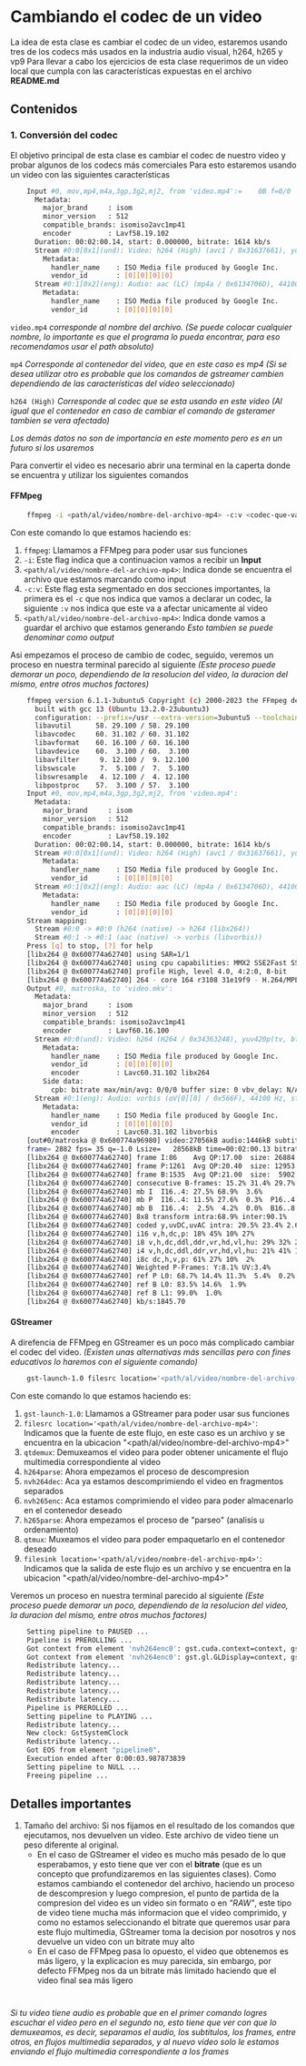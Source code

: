 # Cambiando el codec de un video

La idea de esta clase es cambiar el codec de un video, estaremos usando tres de los codecs más usados en la industria audio visual, h264, h265 y vp9
Para llevar a cabo los ejercicios de esta clase requerimos de un video local que cumpla con las características expuestas en el archivo **README.md**


## Contenidos


### 1. Conversión del codec

El objetivo principal de esta clase es cambiar el codec de nuestro video y probar algunos de los codecs más comerciales
Para esto estaremos usando un video con las siguientes características

``` bash
    Input #0, mov,mp4,m4a,3gp,3g2,mj2, from 'video.mp4':=    0B f=0/0   
      Metadata:
        major_brand     : isom
        minor_version   : 512
        compatible_brands: isomiso2avc1mp41
        encoder         : Lavf58.19.102
      Duration: 00:02:00.14, start: 0.000000, bitrate: 1614 kb/s
      Stream #0:0[0x1](und): Video: h264 (High) (avc1 / 0x31637661), yuv420p(tv, bt709, progressive), 1920x800 [SAR 1:1 DAR 12:5], 1480 kb/s, 24 fps, 24 tbr, 12288 tbn (default)
        Metadata:
          handler_name    : ISO Media file produced by Google Inc.
          vendor_id       : [0][0][0][0]
      Stream #0:1[0x2](eng): Audio: aac (LC) (mp4a / 0x6134706D), 44100 Hz, stereo, fltp, 127 kb/s (default)
        Metadata:
          handler_name    : ISO Media file produced by Google Inc.
          vendor_id       : [0][0][0][0]
```

`video.mp4` *corresponde al nombre del archivo. (Se puede colocar cualquier nombre, lo importante es que el programa lo pueda encontrar, para eso recomendamos usar el path absoluto)*

`mp4` *Corresponde al contenedor del video, que en este caso es mp4 (Si se desea utilizar otro es probable que los comandos de gstreamer cambien dependiendo de las características del video seleccionado)*

`h264 (High)` *Corresponde al codec que se esta usando en este video (Al igual que el contenedor en caso de cambiar el comando de gsteramer tambien se vera afectado)*

*Los demás datos no son de importancia en este momento pero es en un futuro si los usaremos*

Para convertir el video es necesario abrir una terminal en la caperta donde se encuentra y utilizar los siguientes comandos

#### FFMpeg

``` bash
    ffmpeg -i <path/al/video/nombre-del-archivo-mp4> -c:v <codec-que-vamos-a-usar> <path/al/video/nombre-del-archivo-mp4>
```

Con este comando lo que estamos haciendo es:

1. `ffmpeg`: Llamamos a FFMpeg para poder usar sus funciones
2. `-i`: Este flag indica que a continuacion vamos a recibir un **Input**
3. `<path/al/video/nombre-del-archivo-mp4>`: Indica donde se encuentra el archivo que estamos marcando como input
4. `-c:v`: Este flag esta segmentado en dos secciones importantes, la primera es el `-c` que nos indica que vamos a declarar un codec, la siguiente `:v` nos indica que este va a afectar unicamente al video
5. `<path/al/video/nombre-del-archivo-mp4>`: Indica donde vamos a guardar el archivo que estamos generando *Esto tambien se puede denominar como output*

Asi empezamos el proceso de cambio de codec, seguido, veremos un proceso en nuestra terminal parecido al siguiente *(Este proceso puede demorar un poco, dependiendo de la resolucion del video, la duracion del mismo, entre otros muchos factores)*

```bash
    ffmpeg version 6.1.1-3ubuntu5 Copyright (c) 2000-2023 the FFmpeg developers
      built with gcc 13 (Ubuntu 13.2.0-23ubuntu3)
      configuration: --prefix=/usr --extra-version=3ubuntu5 --toolchain=hardened --libdir=/usr/lib/x86_64-linux-gnu --incdir=/usr/include/x86_64-linux-gnu --arch=amd64 --enable-gpl --disable-stripping --disable-omx --enable-gnutls --enable-libaom --enable-libass --enable-libbs2b --enable-libcaca --enable-libcdio --enable-libcodec2 --enable-libdav1d --enable-libflite --enable-libfontconfig --enable-libfreetype --enable-libfribidi --enable-libglslang --enable-libgme --enable-libgsm --enable-libharfbuzz --enable-libmp3lame --enable-libmysofa --enable-libopenjpeg --enable-libopenmpt --enable-libopus --enable-librubberband --enable-libshine --enable-libsnappy --enable-libsoxr --enable-libspeex --enable-libtheora --enable-libtwolame --enable-libvidstab --enable-libvorbis --enable-libvpx --enable-libwebp --enable-libx265 --enable-libxml2 --enable-libxvid --enable-libzimg --enable-openal --enable-opencl --enable-opengl --disable-sndio --enable-libvpl --disable-libmfx --enable-libdc1394 --enable-libdrm --enable-libiec61883 --enable-chromaprint --enable-frei0r --enable-ladspa --enable-libbluray --enable-libjack --enable-libpulse --enable-librabbitmq --enable-librist --enable-libsrt --enable-libssh --enable-libsvtav1 --enable-libx264 --enable-libzmq --enable-libzvbi --enable-lv2 --enable-sdl2 --enable-libplacebo --enable-librav1e --enable-pocketsphinx --enable-librsvg --enable-libjxl --enable-shared
      libavutil      58. 29.100 / 58. 29.100
      libavcodec     60. 31.102 / 60. 31.102
      libavformat    60. 16.100 / 60. 16.100
      libavdevice    60.  3.100 / 60.  3.100
      libavfilter     9. 12.100 /  9. 12.100
      libswscale      7.  5.100 /  7.  5.100
      libswresample   4. 12.100 /  4. 12.100
      libpostproc    57.  3.100 / 57.  3.100
    Input #0, mov,mp4,m4a,3gp,3g2,mj2, from 'video.mp4':
      Metadata:
        major_brand     : isom
        minor_version   : 512
        compatible_brands: isomiso2avc1mp41
        encoder         : Lavf58.19.102
      Duration: 00:02:00.14, start: 0.000000, bitrate: 1614 kb/s
      Stream #0:0[0x1](und): Video: h264 (High) (avc1 / 0x31637661), yuv420p(tv, bt709, progressive), 1920x800 [SAR 1:1 DAR 12:5], 1480 kb/s, 24 fps, 24 tbr, 12288 tbn (default)
        Metadata:
          handler_name    : ISO Media file produced by Google Inc.
          vendor_id       : [0][0][0][0]
      Stream #0:1[0x2](eng): Audio: aac (LC) (mp4a / 0x6134706D), 44100 Hz, stereo, fltp, 127 kb/s (default)
        Metadata:
          handler_name    : ISO Media file produced by Google Inc.
          vendor_id       : [0][0][0][0]
    Stream mapping:
      Stream #0:0 -> #0:0 (h264 (native) -> h264 (libx264))
      Stream #0:1 -> #0:1 (aac (native) -> vorbis (libvorbis))
    Press [q] to stop, [?] for help
    [libx264 @ 0x600774a62740] using SAR=1/1
    [libx264 @ 0x600774a62740] using cpu capabilities: MMX2 SSE2Fast SSSE3 SSE4.2 AVX FMA3 BMI2 AVX2
    [libx264 @ 0x600774a62740] profile High, level 4.0, 4:2:0, 8-bit
    [libx264 @ 0x600774a62740] 264 - core 164 r3108 31e19f9 - H.264/MPEG-4 AVC codec - Copyleft 2003-2023 - http://www.videolan.org/x264.html - options: cabac=1 ref=3 deblock=1:0:0 analyse=0x3:0x113 me=hex subme=7 psy=1 psy_rd=1.00:0.00 mixed_ref=1 me_range=16 chroma_me=1 trellis=1 8x8dct=1 cqm=0 deadzone=21,11 fast_pskip=1 chroma_qp_offset=-2 threads=12 lookahead_threads=2 sliced_threads=0 nr=0 decimate=1 interlaced=0 bluray_compat=0 constrained_intra=0 bframes=3 b_pyramid=2 b_adapt=1 b_bias=0 direct=1 weightb=1 open_gop=0 weightp=2 keyint=250 keyint_min=24 scenecut=40 intra_refresh=0 rc_lookahead=40 rc=crf mbtree=1 crf=23.0 qcomp=0.60 qpmin=0 qpmax=69 qpstep=4 ip_ratio=1.40 aq=1:1.00
    Output #0, matroska, to 'video.mkv':
      Metadata:
        major_brand     : isom
        minor_version   : 512
        compatible_brands: isomiso2avc1mp41
        encoder         : Lavf60.16.100
      Stream #0:0(und): Video: h264 (H264 / 0x34363248), yuv420p(tv, bt709, progressive), 1920x800 [SAR 1:1 DAR 12:5], q=2-31, 24 fps, 1k tbn (default)
        Metadata:
          handler_name    : ISO Media file produced by Google Inc.
          vendor_id       : [0][0][0][0]
          encoder         : Lavc60.31.102 libx264
        Side data:
          cpb: bitrate max/min/avg: 0/0/0 buffer size: 0 vbv_delay: N/A
      Stream #0:1(eng): Audio: vorbis (oV[0][0] / 0x566F), 44100 Hz, stereo, fltp (default)
        Metadata:
          handler_name    : ISO Media file produced by Google Inc.
          vendor_id       : [0][0][0][0]
          encoder         : Lavc60.31.102 libvorbis
    [out#0/matroska @ 0x600774a96980] video:27056kB audio:1446kB subtitle:0kB other streams:0kB global headers:4kB muxing overhead: 0.231403%
    frame= 2882 fps= 35 q=-1.0 Lsize=   28568kB time=00:02:00.13 bitrate=1948.0kbits/s speed=1.47x    
    [libx264 @ 0x600774a62740] frame I:86    Avg QP:17.00  size: 26884
    [libx264 @ 0x600774a62740] frame P:1261  Avg QP:20.40  size: 12953
    [libx264 @ 0x600774a62740] frame B:1535  Avg QP:21.00  size:  5902
    [libx264 @ 0x600774a62740] consecutive B-frames: 15.2% 31.4% 29.7% 23.7%
    [libx264 @ 0x600774a62740] mb I  I16..4: 27.5% 68.9%  3.6%
    [libx264 @ 0x600774a62740] mb P  I16..4: 11.5% 27.6%  0.3%  P16..4: 24.1%  5.1%  1.1%  0.0%  0.0%    skip:30.3%
    [libx264 @ 0x600774a62740] mb B  I16..4:  2.5%  4.2%  0.0%  B16..8: 29.7%  3.0%  0.2%  direct: 1.4%  skip:59.0%  L0:44.9% L1:51.9% BI: 3.1%
    [libx264 @ 0x600774a62740] 8x8 transform intra:68.9% inter:90.1%
    [libx264 @ 0x600774a62740] coded y,uvDC,uvAC intra: 20.5% 23.4% 2.6% inter: 5.6% 6.3% 0.2%
    [libx264 @ 0x600774a62740] i16 v,h,dc,p: 18% 45% 10% 27%
    [libx264 @ 0x600774a62740] i8 v,h,dc,ddl,ddr,vr,hd,vl,hu: 29% 32% 26%  2%  2%  2%  4%  1%  3%
    [libx264 @ 0x600774a62740] i4 v,h,dc,ddl,ddr,vr,hd,vl,hu: 21% 41% 13%  3%  5%  4%  6%  3%  4%
    [libx264 @ 0x600774a62740] i8c dc,h,v,p: 61% 27% 10%  2%
    [libx264 @ 0x600774a62740] Weighted P-Frames: Y:8.1% UV:3.4%
    [libx264 @ 0x600774a62740] ref P L0: 68.7% 14.4% 11.3%  5.4%  0.2%
    [libx264 @ 0x600774a62740] ref B L0: 83.5% 14.6%  1.9%
    [libx264 @ 0x600774a62740] ref B L1: 99.0%  1.0%
    [libx264 @ 0x600774a62740] kb/s:1845.70
```
    
#### GStreamer

A direfencia de FFMpeg en GStreamer es un poco más complicado cambiar el codec del video. *(Existen unas alternativas más sencillas pero con fines educativos lo haremos con el siguiente comando)*

```bash
    gst-launch-1.0 filesrc location='<path/al/video/nombre-del-archivo-mp4>' ! qtdemux ! h264parse ! nvh264dec ! nvh265enc ! h265parse ! qtmux ! filesink location='<path/al/video/nombre-del-archivo-mp4>'
```

Con este comando lo que estamos haciendo es:

1. `gst-launch-1.0`: Llamamos a GStreamer para poder usar sus funciones
2. `filesrc location='<path/al/video/nombre-del-archivo-mp4>'`: Indicamos que la fuente de este flujo, en este caso es un archivo y se encuentra en la ubicacion "<path/al/video/nombre-del-archivo-mp4>"
3. `qtdemux`: Demuxeamos el video para poder obtener unicamente el flujo multimedia correspondiente al video
4. `h264parse`: Ahora empezamos el proceso de descompresion
5. `nvh264dec`: Aca ya estamos descomprimiendo el video en fragmentos separados
5. `nvh265enc`: Aca estamos comprimiendo el video para poder almacenarlo en el contenedor deseado
7. `h265parse`: Ahora empezamos el proceso de "parseo" (analisis u ordenamiento)
8. `qtmux`: Muxeamos el video para poder empaquetarlo en el contenedor deseado
9. `filesink location='<path/al/video/nombre-del-archivo-mp4>'`: Indicamos que la salida de este flujo es un archivo y se encuentra en la ubicacion "<path/al/video/nombre-del-archivo-mp4>"

Veremos un proceso en nuestra terminal parecido al siguiente *(Este proceso puede demorar un poco, dependiendo de la resolucion del video, la duracion del mismo, entre otros muchos factores)*


```bash
    Setting pipeline to PAUSED ...
    Pipeline is PREROLLING ...
    Got context from element 'nvh264enc0': gst.cuda.context=context, gst.cuda.context=(GstCudaContext)"\(GstCudaContext\)\ cudacontext1", cuda-device-id=(uint)0;
    Got context from element 'nvh264enc0': gst.gl.GLDisplay=context, gst.gl.GLDisplay=(GstGLDisplay)"\(GstGLDisplayX11\)\ gldisplayx11-0";
    Redistribute latency...
    Redistribute latency...
    Redistribute latency...
    Redistribute latency...
    Redistribute latency...
    Pipeline is PREROLLED ...
    Setting pipeline to PLAYING ...
    Redistribute latency...
    New clock: GstSystemClock
    Redistribute latency...
    Got EOS from element "pipeline0".
    Execution ended after 0:00:03.987873839
    Setting pipeline to NULL ...
    Freeing pipeline ...
```

## Detalles importantes
1. Tamaño del archivo:
    Si nos fijamos en el resultado de los comandos que ejecutamos, nos devuelven un video. Este archivo de video tiene un peso diferente al original.
    - En el caso de GStreamer el video es mucho más pesado de lo que esperabamos, y esto tiene que ver con el **bitrate** (que es un concepto que profundizaremos en las siguientes clases). Como estamos cambiando el contenedor del archivo, haciendo un proceso de descompresion y luego compresion, el punto de partida de la compresion del video es un video sin formato o en *"RAW"*, este tipo de video tiene mucha más informacion que el video comprimido, y como no estamos seleccionando el bitrate que queremos usar para este flujo multimedia, GStreamer toma la decision por nosotros y nos devuelve un video con un bitrate muy alto
    - En el caso de FFMpeg pasa lo opuesto, el video que obtenemos es más ligero, y la explicacion es muy parecida, sin embargo, por defecto FFMpeg nos da un bitrate más limitado haciendo que el video final sea más ligero

#

*Si tu video tiene audio es probable que en el primer comando logres escuchar el video pero en el segundo no, esto tiene que ver con que lo demuxeamos, es decir, separamos el audio, los subtitulos, los frames, entre otros, en flujos multimedia separados, y al nuevo video solo le estamos enviando el flujo multimedia correspondiente a los frames*
